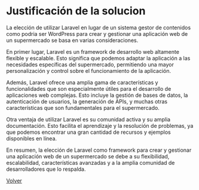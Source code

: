 # Justificación de la solucion
La elección de utilizar Laravel en lugar de un sistema gestor de contenidos como podria ser WordPress para crear y gestionar una aplicación web de un supermercado se basa en varias consideraciones.

En primer lugar, Laravel es un framework de desarrollo web altamente flexible y escalable. Esto significa que podemos adaptar la aplicación a las necesidades específicas del supermercado, permitiendo una mayor personalización y control sobre el funcionamiento de la aplicación.

Además, Laravel ofrece una amplia gama de características y funcionalidades que son especialmente útiles para el desarrollo de aplicaciones web complejas. Esto incluye la gestión de bases de datos, la autenticación de usuarios, la generación de APIs,  y muchas otras características que son fundamentales para el supermercado.

Otra ventaja de utilizar Laravel es su comunidad activa y su amplia documentación. Esto facilita el aprendizaje y la resolución de problemas, ya que podemos encontrar una gran cantidad de recursos y ejemplos disponibles en línea.

En resumen, la elección de Laravel como framework para crear y gestionar una aplicación web de un supermercado se debe a su flexibilidad, escalabilidad, características avanzadas y a la amplia comunidad de desarrolladores que lo respalda.

[Volver](../Diseño.md)
